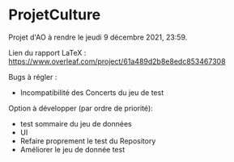 # ProjetCulture

Projet d'AO à rendre le jeudi 9 décembre 2021, 23:59.

Lien du rapport LaTeX : https://www.overleaf.com/project/61a489d2b8e8edc853467308

Bugs à régler :
- Incompatibilité des Concerts du jeu de test

Option à développer (par ordre de priorité):
- test sommaire du jeu de données
- UI
- Refaire proprement le test du Repository
- Améliorer le jeu de donnée test
